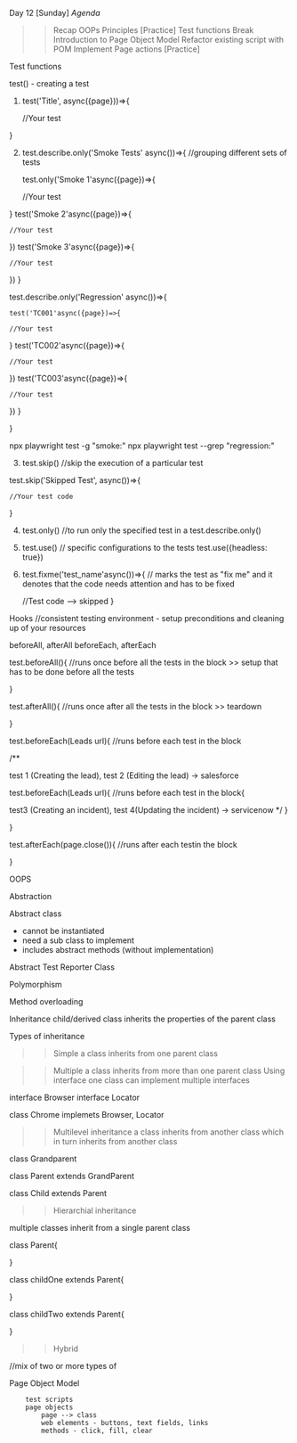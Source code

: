 Day 12 [Sunday]
*Agenda*

>> Recap
>> OOPs Principles
>> [Practice]
>> Test functions
>> Break
>> Introduction to Page Object Model
>> Refactor existing script with POM
>> Implement Page actions
>> [Practice]

Test functions

test() - creating a test

1. test('Title', async({page}))=>{
	
	//Your test 

}

2. test.describe.only('Smoke Tests' async())=>{ 	//grouping different sets of tests
	
	test.only('Smoke 1'async({page})=>{
	
	//Your test 

}
test('Smoke 2'async({page})=>{
	
	//Your test 

})
test('Smoke 3'async({page})=>{
	
	//Your test 

})
} 

test.describe.only('Regression' async())=>{
	
	test('TC001'async({page})=>{
	
	//Your test 

}
test('TC002'async({page})=>{
	
	//Your test 

})
test('TC003'async({page})=>{
	
	//Your test 

})
} 

} 

npx playwright test -g "smoke:"
npx playwright test --grep "regression:"

3. test.skip() //skip the execution of a particular test

test.skip('Skipped Test', async())=>{
	
	//Your test code
}

4. test.only() //to run only the specified test in a 
test.describe.only()

5. test.use() // specific configurations to the tests
test.use({headless: true})

6. test.fixme('test_name'async())=>{ // marks the test as "fix me" and it denotes that the code needs  attention and has to be fixed

	//Test code --> skipped
 }

Hooks
//consistent testing environment - setup preconditions and cleaning up of your resources

beforeAll, afterAll
beforeEach, afterEach

test.beforeAll(){ //runs once before all the tests in the block >> setup that has to be done before all the tests
	
}

test.afterAll(){ //runs once after all the tests in the block >> teardown
	
}

test.beforeEach(Leads url){  //runs before each test in the block
	
/**

 test 1 (Creating the lead), test 2 (Editing the lead) -> salesforce

test.beforeEach(Leads url){  //runs before each test in the block{

test3 (Creating an incident), test 4(Updating the incident) -> servicenow
*/
}

}

test.afterEach(page.close()){ 	//runs after each testin the block
	

}



OOPS

Abstraction

Abstract class
 - cannot be instantiated
 - need a sub class to implement
 - includes abstract methods (without implementation)

Abstract Test Reporter Class


Polymorphism

Method overloading 

Inheritance 
	child/derived class inherits the properties of the parent class

Types of inheritance
>> Simple
	a class inherits from one parent class

>> Multiple 
 a class inherits from more than one parent class
 Using interface
 one class can implement multiple interfaces

 interface Browser
 interface Locator

 class Chrome implemets Browser, Locator

>> Multilevel inheritance
a class inherits from another class which in turn inherits from another class

class Grandparent

class Parent extends GrandParent

class Child extends Parent

>> Hierarchial inheritance

multiple classes inherit from a single parent class

class Parent{
	

}

class childOne extends Parent{
	

}

class childTwo extends Parent{
	

}
>> Hybrid 

//mix of two or more types of 

Page Object Model

		test scripts
		page objects
			page --> class
			web elements - buttons, text fields, links
			methods - click, fill, clear
